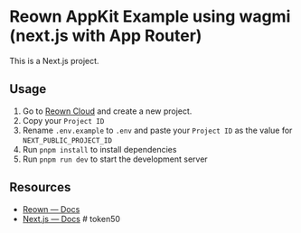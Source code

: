 # Reown AppKit Example using wagmi (next.js with App Router)

This is a Next.js project.

## Usage

1. Go to [Reown Cloud](https://cloud.reown.com) and create a new project.
2. Copy your `Project ID`
3. Rename `.env.example` to `.env` and paste your `Project ID` as the value for `NEXT_PUBLIC_PROJECT_ID`
4. Run `pnpm install` to install dependencies
5. Run `pnpm run dev` to start the development server

## Resources

- [Reown — Docs](https://docs.reown.com)
- [Next.js — Docs](https://nextjs.org/docs)
#   t o k e n 5 0  
 